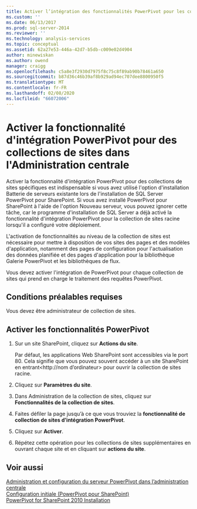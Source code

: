 ```yaml
---
title: Activer l’intégration des fonctionnalités PowerPivot pour les collections de sites dans l’administration centrale | Microsoft Docs
ms.custom: ''
ms.date: 06/13/2017
ms.prod: sql-server-2014
ms.reviewer: ''
ms.technology: analysis-services
ms.topic: conceptual
ms.assetid: 62a27e53-446a-42d7-b5db-c009e02d4904
author: minewiskan
ms.author: owend
manager: craigg
ms.openlocfilehash: c5a8e3f2930d7975f8c75c8f89ab90b78461a650
ms.sourcegitcommit: b87d36c46b39af8b929ad94ec707dee8800950f5
ms.translationtype: MT
ms.contentlocale: fr-FR
ms.lasthandoff: 02/08/2020
ms.locfileid: "66072006"
---
```

# <a name="activate-powerpivot-feature-integration-for-site-collections-in-central-administration"></a>Activer la fonctionnalité d'intégration PowerPivot pour des collections de sites dans l'Administration centrale
  Activer la fonctionnalité d'intégration PowerPivot pour des collections de sites spécifiques est indispensable si vous avez utilisé l'option d'installation Batterie de serveurs existante lors de l'installation de SQL Server PowerPivot pour SharePoint. Si vous avez installé PowerPivot pour SharePoint à l'aide de l'option Nouveau serveur, vous pouvez ignorer cette tâche, car le programme d'installation de SQL Server a déjà activé la fonctionnalité d'intégration PowerPivot pour la collection de sites racine lorsqu'il a configuré votre déploiement.  
  
 L'activation de fonctionnalités au niveau de la collection de sites est nécessaire pour mettre à disposition de vos sites des pages et des modèles d'application, notamment des pages de configuration pour l'actualisation des données planifiée et des pages d'application pour la bibliothèque Galerie PowerPivot et les bibliothèques de flux.  
  
 Vous devez activer l'intégration de PowerPivot pour chaque collection de sites qui prend en charge le traitement des requêtes PowerPivot.  
  
## <a name="prerequisites"></a>Conditions préalables requises  
 Vous devez être administrateur de collection de sites.  
  
## <a name="activate-powerpivot-features"></a>Activer les fonctionnalités PowerPivot  
  
1.  Sur un site SharePoint, cliquez sur **Actions du site**.  
  
     Par défaut, les applications Web SharePoint sont accessibles via le port 80. Cela signifie que vous pouvez souvent accéder à un site SharePoint en entrant\<http://nom d’ordinateur> pour ouvrir la collection de sites racine.  
  
2.  Cliquez sur **Paramètres du site**.  
  
3.  Dans Administration de la collection de sites, cliquez sur **Fonctionnalités de la collection de sites**.  
  
4.  Faites défiler la page jusqu’à ce que vous trouviez la **fonctionnalité de collection de sites d’intégration PowerPivot**.  
  
5.  Cliquez sur **Activer**.  
  
6.  Répétez cette opération pour les collections de sites supplémentaires en ouvrant chaque site et en cliquant sur **actions du site**.  
  
## <a name="see-also"></a>Voir aussi  
 [Administration et configuration du serveur PowerPivot dans l’administration centrale](power-pivot-server-administration-and-configuration-in-central-administration.md)   
 [Configuration initiale &#40;PowerPivot pour SharePoint&#41;](../../sql-server/install/initial-configuration-powerpivot-for-sharepoint.md)   
 [PowerPivot for SharePoint 2010 Installation](../../sql-server/install/powerpivot-for-sharepoint-2010-installation.md)  
  
  
